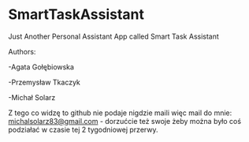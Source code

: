 # SmartTaskAssistant
Just Another Personal Assistant App called Smart Task Assistant

Authors:

-Agata Gołębiowska

-Przemysław Tkaczyk

-Michał Solarz

Z tego co widzę to github nie podaje nigdzie maili więc mail do mnie: michalsolarz83@gmail.com - dorzućcie też swoje żeby można było coś podziałać w czasie tej 2 tygodniowej przerwy.
